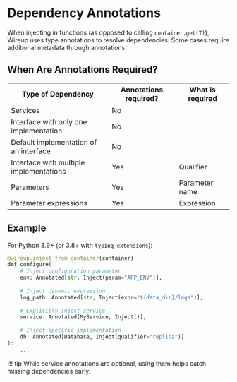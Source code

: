 # Dependency Annotations

When injecting in functions (as opposed to calling `container.get(T)`),
Wireup uses type annotations to resolve dependencies. Some cases require additional metadata through annotations.

## When Are Annotations Required?

| Type of Dependency                      | Annotations required? | What is required |
| --------------------------------------- | --------------------- | ---------------- |
| Services                                | No                    |                  |
| Interface with only one implementation  | No                    |                  |
| Default implementation of an interface  | No                    |                  |
| Interface with multiple implementations | Yes                   | Qualifier        |
| Parameters                              | Yes                   | Parameter name   |
| Parameter expressions                   | Yes                   | Expression       |
 

## Example

For Python 3.9+ (or 3.8+ with `typing_extensions`):

```python
@wireup.inject_from_container(container)
def configure(
    # Inject configuration parameter
    env: Annotated[str, Inject(param="APP_ENV")],
    
    # Inject dynamic expression
    log_path: Annotated[str, Inject(expr="${data_dir}/logs")],
    
    # Explicitly inject service
    service: Annotated[MyService, Inject()],
    
    # Inject specific implementation
    db: Annotated[Database, Inject(qualifier="replica")]
):
    ...
```

!!! tip
    While service annotations are optional, using them helps catch missing dependencies early.
